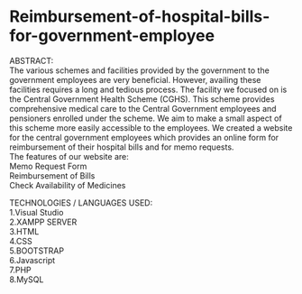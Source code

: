 # Reimbursement-of-hospital-bills-for-government-employee

ABSTRACT:\
The various schemes and facilities provided by the government to the government employees are very beneficial. However, availing these facilities requires a long and tedious process. The facility we focused on is the Central Government Health Scheme (CGHS). This scheme provides comprehensive medical care to the Central Government employees and pensioners enrolled under the scheme. We aim to make a small aspect of this scheme more easily accessible to the employees. We created a website for the central government employees which provides an online form for reimbursement of their hospital bills and for memo requests.\
The features of our website are:\
Memo Request Form\
Reimbursement of Bills\
Check Availability of Medicines

TECHNOLOGIES / LANGUAGES USED:\
1.Visual Studio\
2.XAMPP SERVER\
3.HTML\
4.CSS\
5.BOOTSTRAP\
6.Javascript\
7.PHP\
8.MySQL


